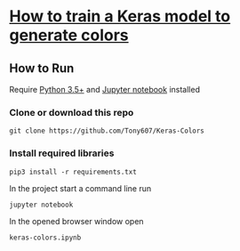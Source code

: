 # [How to train a Keras model to generate colors]()


## How to Run
Require [Python 3.5+](https://www.python.org/ftp/python/3.6.4/python-3.6.4.exe) and [Jupyter notebook](https://jupyter.readthedocs.io/en/latest/install.html) installed
### Clone or download this repo
```
git clone https://github.com/Tony607/Keras-Colors
```
### Install required libraries
`pip3 install -r requirements.txt`


In the project start a command line run
```
jupyter notebook
```
In the opened browser window open
```
keras-colors.ipynb
```
